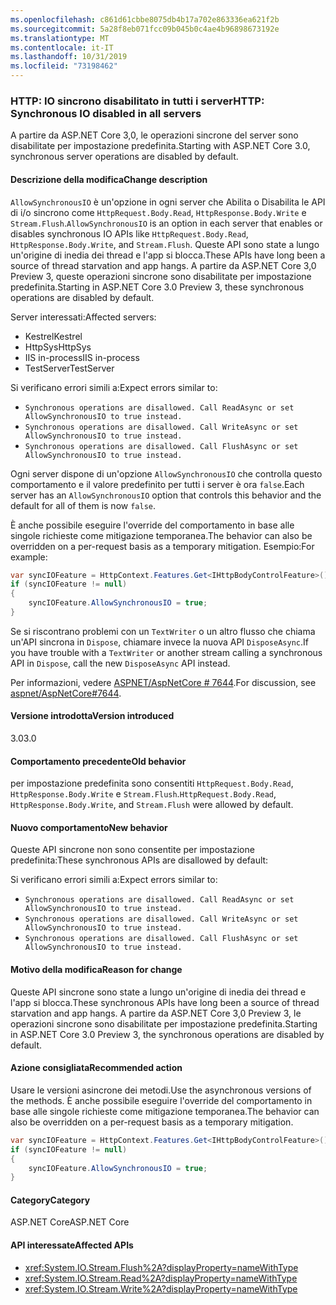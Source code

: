 ```yaml
---
ms.openlocfilehash: c861d61cbbe8075db4b17a702e863336ea621f2b
ms.sourcegitcommit: 5a28f8eb071fcc09b045b0c4ae4b96898673192e
ms.translationtype: MT
ms.contentlocale: it-IT
ms.lasthandoff: 10/31/2019
ms.locfileid: "73198462"
---
```

### <a name="http-synchronous-io-disabled-in-all-servers"></a><span data-ttu-id="8259d-101">HTTP: IO sincrono disabilitato in tutti i server</span><span class="sxs-lookup"><span data-stu-id="8259d-101">HTTP: Synchronous IO disabled in all servers</span></span>

<span data-ttu-id="8259d-102">A partire da ASP.NET Core 3,0, le operazioni sincrone del server sono disabilitate per impostazione predefinita.</span><span class="sxs-lookup"><span data-stu-id="8259d-102">Starting with ASP.NET Core 3.0, synchronous server operations are disabled by default.</span></span>

#### <a name="change-description"></a><span data-ttu-id="8259d-103">Descrizione della modifica</span><span class="sxs-lookup"><span data-stu-id="8259d-103">Change description</span></span>

<span data-ttu-id="8259d-104">`AllowSynchronousIO` è un'opzione in ogni server che Abilita o Disabilita le API di i/o sincrono come `HttpRequest.Body.Read`, `HttpResponse.Body.Write` e `Stream.Flush`.</span><span class="sxs-lookup"><span data-stu-id="8259d-104">`AllowSynchronousIO` is an option in each server that enables or disables synchronous IO APIs like `HttpRequest.Body.Read`, `HttpResponse.Body.Write`, and `Stream.Flush`.</span></span> <span data-ttu-id="8259d-105">Queste API sono state a lungo un'origine di inedia dei thread e l'app si blocca.</span><span class="sxs-lookup"><span data-stu-id="8259d-105">These APIs have long been a source of thread starvation and app hangs.</span></span> <span data-ttu-id="8259d-106">A partire da ASP.NET Core 3,0 Preview 3, queste operazioni sincrone sono disabilitate per impostazione predefinita.</span><span class="sxs-lookup"><span data-stu-id="8259d-106">Starting in ASP.NET Core 3.0 Preview 3, these synchronous operations are disabled by default.</span></span>

<span data-ttu-id="8259d-107">Server interessati:</span><span class="sxs-lookup"><span data-stu-id="8259d-107">Affected servers:</span></span>

- <span data-ttu-id="8259d-108">Kestrel</span><span class="sxs-lookup"><span data-stu-id="8259d-108">Kestrel</span></span>
- <span data-ttu-id="8259d-109">HttpSys</span><span class="sxs-lookup"><span data-stu-id="8259d-109">HttpSys</span></span>
- <span data-ttu-id="8259d-110">IIS in-process</span><span class="sxs-lookup"><span data-stu-id="8259d-110">IIS in-process</span></span>
- <span data-ttu-id="8259d-111">TestServer</span><span class="sxs-lookup"><span data-stu-id="8259d-111">TestServer</span></span>

<span data-ttu-id="8259d-112">Si verificano errori simili a:</span><span class="sxs-lookup"><span data-stu-id="8259d-112">Expect errors similar to:</span></span>

- `Synchronous operations are disallowed. Call ReadAsync or set AllowSynchronousIO to true instead.`
- `Synchronous operations are disallowed. Call WriteAsync or set AllowSynchronousIO to true instead.`
- `Synchronous operations are disallowed. Call FlushAsync or set AllowSynchronousIO to true instead.`

<span data-ttu-id="8259d-113">Ogni server dispone di un'opzione `AllowSynchronousIO` che controlla questo comportamento e il valore predefinito per tutti i server è ora `false`.</span><span class="sxs-lookup"><span data-stu-id="8259d-113">Each server has an `AllowSynchronousIO` option that controls this behavior and the default for all of them is now `false`.</span></span>

<span data-ttu-id="8259d-114">È anche possibile eseguire l'override del comportamento in base alle singole richieste come mitigazione temporanea.</span><span class="sxs-lookup"><span data-stu-id="8259d-114">The behavior can also be overridden on a per-request basis as a temporary mitigation.</span></span> <span data-ttu-id="8259d-115">Esempio:</span><span class="sxs-lookup"><span data-stu-id="8259d-115">For example:</span></span>

```csharp
var syncIOFeature = HttpContext.Features.Get<IHttpBodyControlFeature>();
if (syncIOFeature != null)
{
    syncIOFeature.AllowSynchronousIO = true;
}
```

<span data-ttu-id="8259d-116">Se si riscontrano problemi con un `TextWriter` o un altro flusso che chiama un'API sincrona in `Dispose`, chiamare invece la nuova API `DisposeAsync`.</span><span class="sxs-lookup"><span data-stu-id="8259d-116">If you have trouble with a `TextWriter` or another stream calling a synchronous API in `Dispose`, call the new `DisposeAsync` API instead.</span></span>

<span data-ttu-id="8259d-117">Per informazioni, vedere [ASPNET/AspNetCore # 7644](https://github.com/aspnet/AspNetCore/issues/7644).</span><span class="sxs-lookup"><span data-stu-id="8259d-117">For discussion, see [aspnet/AspNetCore#7644](https://github.com/aspnet/AspNetCore/issues/7644).</span></span>

#### <a name="version-introduced"></a><span data-ttu-id="8259d-118">Versione introdotta</span><span class="sxs-lookup"><span data-stu-id="8259d-118">Version introduced</span></span>

<span data-ttu-id="8259d-119">3.0</span><span class="sxs-lookup"><span data-stu-id="8259d-119">3.0</span></span>

#### <a name="old-behavior"></a><span data-ttu-id="8259d-120">Comportamento precedente</span><span class="sxs-lookup"><span data-stu-id="8259d-120">Old behavior</span></span>

<span data-ttu-id="8259d-121">per impostazione predefinita sono consentiti `HttpRequest.Body.Read`, `HttpResponse.Body.Write` e `Stream.Flush`.</span><span class="sxs-lookup"><span data-stu-id="8259d-121">`HttpRequest.Body.Read`, `HttpResponse.Body.Write`, and `Stream.Flush` were allowed by default.</span></span>

#### <a name="new-behavior"></a><span data-ttu-id="8259d-122">Nuovo comportamento</span><span class="sxs-lookup"><span data-stu-id="8259d-122">New behavior</span></span>

<span data-ttu-id="8259d-123">Queste API sincrone non sono consentite per impostazione predefinita:</span><span class="sxs-lookup"><span data-stu-id="8259d-123">These synchronous APIs are disallowed by default:</span></span>

<span data-ttu-id="8259d-124">Si verificano errori simili a:</span><span class="sxs-lookup"><span data-stu-id="8259d-124">Expect errors similar to:</span></span>

- `Synchronous operations are disallowed. Call ReadAsync or set AllowSynchronousIO to true instead.`
- `Synchronous operations are disallowed. Call WriteAsync or set AllowSynchronousIO to true instead.`
- `Synchronous operations are disallowed. Call FlushAsync or set AllowSynchronousIO to true instead.`

#### <a name="reason-for-change"></a><span data-ttu-id="8259d-125">Motivo della modifica</span><span class="sxs-lookup"><span data-stu-id="8259d-125">Reason for change</span></span>

<span data-ttu-id="8259d-126">Queste API sincrone sono state a lungo un'origine di inedia dei thread e l'app si blocca.</span><span class="sxs-lookup"><span data-stu-id="8259d-126">These synchronous APIs have long been a source of thread starvation and app hangs.</span></span> <span data-ttu-id="8259d-127">A partire da ASP.NET Core 3,0 Preview 3, le operazioni sincrone sono disabilitate per impostazione predefinita.</span><span class="sxs-lookup"><span data-stu-id="8259d-127">Starting in ASP.NET Core 3.0 Preview 3, the synchronous operations are disabled by default.</span></span>

#### <a name="recommended-action"></a><span data-ttu-id="8259d-128">Azione consigliata</span><span class="sxs-lookup"><span data-stu-id="8259d-128">Recommended action</span></span>

<span data-ttu-id="8259d-129">Usare le versioni asincrone dei metodi.</span><span class="sxs-lookup"><span data-stu-id="8259d-129">Use the asynchronous versions of the methods.</span></span> <span data-ttu-id="8259d-130">È anche possibile eseguire l'override del comportamento in base alle singole richieste come mitigazione temporanea.</span><span class="sxs-lookup"><span data-stu-id="8259d-130">The behavior can also be overridden on a per-request basis as a temporary mitigation.</span></span>

```csharp
var syncIOFeature = HttpContext.Features.Get<IHttpBodyControlFeature>();
if (syncIOFeature != null)
{
    syncIOFeature.AllowSynchronousIO = true;
}
```

#### <a name="category"></a><span data-ttu-id="8259d-131">Category</span><span class="sxs-lookup"><span data-stu-id="8259d-131">Category</span></span>

<span data-ttu-id="8259d-132">ASP.NET Core</span><span class="sxs-lookup"><span data-stu-id="8259d-132">ASP.NET Core</span></span>

#### <a name="affected-apis"></a><span data-ttu-id="8259d-133">API interessate</span><span class="sxs-lookup"><span data-stu-id="8259d-133">Affected APIs</span></span>

- <xref:System.IO.Stream.Flush%2A?displayProperty=nameWithType>
- <xref:System.IO.Stream.Read%2A?displayProperty=nameWithType>
- <xref:System.IO.Stream.Write%2A?displayProperty=nameWithType>

<!--

#### Affected APIs

- `Overload:System.IO.Stream.Flush`
- `Overload:System.IO.Stream.Read`
- `Overload:System.IO.Stream.Write`

-->
